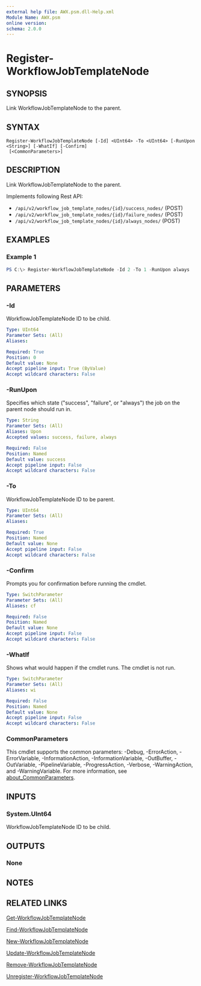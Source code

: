 ```yaml
---
external help file: AWX.psm.dll-Help.xml
Module Name: AWX.psm
online version:
schema: 2.0.0
---
```


# Register-WorkflowJobTemplateNode

## SYNOPSIS
Link WorkflowJobTemplateNode to the parent.

## SYNTAX

```
Register-WorkflowJobTemplateNode [-Id] <UInt64> -To <UInt64> [-RunUpon <String>] [-WhatIf] [-Confirm]
 [<CommonParameters>]
```

## DESCRIPTION
Link WorkflowJobTemplateNode to the parent.

Implements following Rest API:  
- `/api/v2/workflow_job_template_nodes/{id}/success_nodes/` (POST)  
- `/api/v2/workflow_job_template_nodes/{id}/failure_nodes/` (POST)  
- `/api/v2/workflow_job_template_nodes/{id}/always_nodes/` (POST)

## EXAMPLES

### Example 1
```powershell
PS C:\> Register-WorkflowJobTemplateNode -Id 2 -To 1 -RunUpon always
```

## PARAMETERS

### -Id
WorkflowJobTemplateNode ID to be child.

```yaml
Type: UInt64
Parameter Sets: (All)
Aliases:

Required: True
Position: 0
Default value: None
Accept pipeline input: True (ByValue)
Accept wildcard characters: False
```

### -RunUpon
Specifies which state ("success", "failure", or "always") the job on the parent node should run in.

```yaml
Type: String
Parameter Sets: (All)
Aliases: Upon
Accepted values: success, failure, always

Required: False
Position: Named
Default value: success
Accept pipeline input: False
Accept wildcard characters: False
```

### -To
WorkflowJobTemplateNode ID to be parent.

```yaml
Type: UInt64
Parameter Sets: (All)
Aliases:

Required: True
Position: Named
Default value: None
Accept pipeline input: False
Accept wildcard characters: False
```

### -Confirm
Prompts you for confirmation before running the cmdlet.

```yaml
Type: SwitchParameter
Parameter Sets: (All)
Aliases: cf

Required: False
Position: Named
Default value: None
Accept pipeline input: False
Accept wildcard characters: False
```

### -WhatIf
Shows what would happen if the cmdlet runs.
The cmdlet is not run.

```yaml
Type: SwitchParameter
Parameter Sets: (All)
Aliases: wi

Required: False
Position: Named
Default value: None
Accept pipeline input: False
Accept wildcard characters: False
```

### CommonParameters
This cmdlet supports the common parameters: -Debug, -ErrorAction, -ErrorVariable, -InformationAction, -InformationVariable, -OutBuffer, -OutVariable, -PipelineVariable, -ProgressAction, -Verbose, -WarningAction, and -WarningVariable. For more information, see [about_CommonParameters](http://go.microsoft.com/fwlink/?LinkID=113216).

## INPUTS

### System.UInt64
WorkflowJobTemplateNode ID to be child.

## OUTPUTS

### None
## NOTES

## RELATED LINKS

[Get-WorkflowJobTemplateNode](Get-WorkflowJobTemplateNode.md)

[Find-WorkflowJobTemplateNode](Find-WorkflowJobTemplateNode.md)

[New-WorkflowJobTemplateNode](New-WorkflowJobTemplateNode.md)

[Update-WorkflowJobTemplateNode](Update-WorkflowJobTemplateNode.md)

[Remove-WorkflowJobTemplateNode](Remove-WorkflowJobTemplateNode.md)

[Unregister-WorkflowJobTemplateNode](Unregister-WorkflowJobTemplateNode.md)
